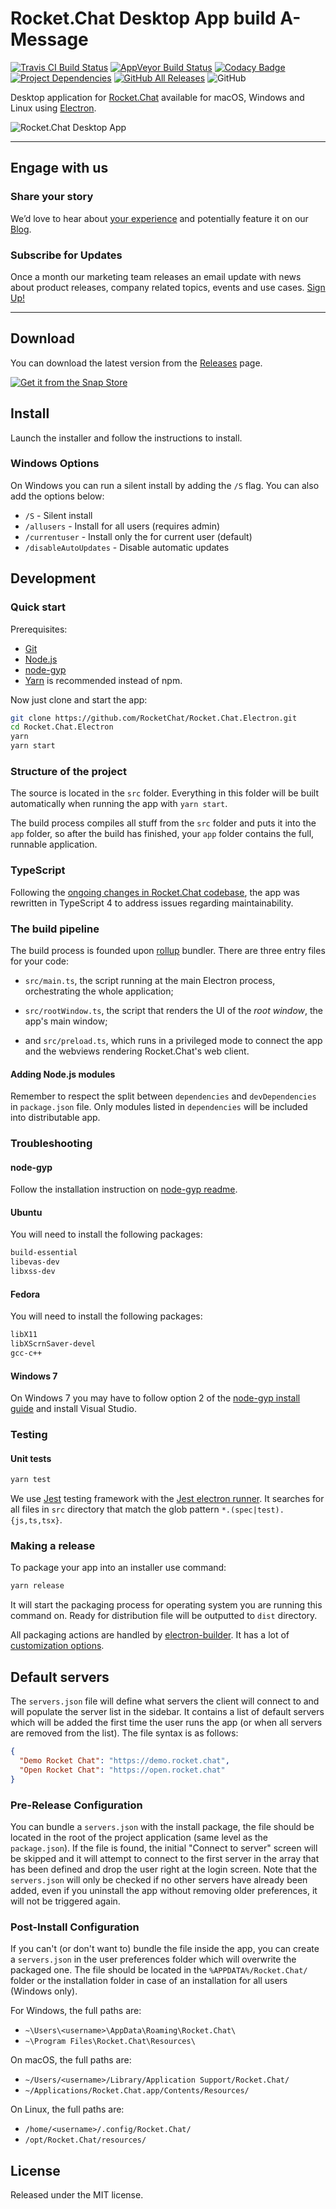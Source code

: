 # Rocket.Chat Desktop App build A-Message

[![Travis CI Build Status](https://img.shields.io/travis/RocketChat/Rocket.Chat.Electron/master.svg?logo=travis)](https://travis-ci.org/RocketChat/Rocket.Chat.Electron)
[![AppVeyor Build Status](https://img.shields.io/appveyor/ci/RocketChat/rocket-chat-electron/master.svg?logo=appveyor)](https://ci.appveyor.com/project/RocketChat/rocket-chat-electron)
[![Codacy Badge](https://api.codacy.com/project/badge/Grade/3a87141c0a4442809d9a2bff455e3102)](https://www.codacy.com/app/tassoevan/Rocket.Chat.Electron?utm_source=github.com&amp;utm_medium=referral&amp;utm_content=RocketChat/Rocket.Chat.Electron&amp;utm_campaign=Badge_Grade)
[![Project Dependencies](https://david-dm.org/RocketChat/Rocket.Chat.Electron.svg)](https://david-dm.org/RocketChat/Rocket.Chat.Electron)
[![GitHub All Releases](https://img.shields.io/github/downloads/RocketChat/Rocket.Chat.Electron/total.svg)](https://github.com/RocketChat/Rocket.Chat.Electron/releases/latest)
![GitHub](https://img.shields.io/github/license/RocketChat/Rocket.Chat.Electron.svg)

Desktop application for [Rocket.Chat][] available for macOS, Windows and Linux
using [Electron][].

![Rocket.Chat Desktop App](https://user-images.githubusercontent.com/2263066/91490997-c0bd0c80-e889-11ea-92c7-2cbcc3aabc98.png)

---

## Engage with us

### Share your story
We’d love to hear about [your experience][] and potentially feature it on our
[Blog][].

### Subscribe for Updates
Once a month our marketing team releases an email update with news about product
releases, company related topics, events and use cases. [Sign Up!][]

---

## Download

You can download the latest version from the [Releases][] page.

[![Get it from the Snap Store](https://snapcraft.io/static/images/badges/en/snap-store-black.svg)](https://snapcraft.io/rocketchat-desktop)

## Install

Launch the installer and follow the instructions to install.

### Windows Options

On Windows you can run a silent install by adding the `/S` flag. You can also
add the options below:

- `/S` - Silent install
- `/allusers` - Install for all users (requires admin)
- `/currentuser` - Install only the for current user (default)
- `/disableAutoUpdates` - Disable automatic updates

## Development

### Quick start

Prerequisites:

- [Git](http://git-scm.com/book/en/v2/Getting-Started-Installing-Git)
- [Node.js](https://nodejs.org)
- [node-gyp](https://github.com/nodejs/node-gyp#installation)
- [Yarn](http://yarnpkg.com/) is recommended instead of npm.

Now just clone and start the app:

```sh
git clone https://github.com/RocketChat/Rocket.Chat.Electron.git
cd Rocket.Chat.Electron
yarn
yarn start
```

### Structure of the project

The source is located in the `src` folder. Everything in this folder will be
built automatically when running the app with `yarn start`.

The build process compiles all stuff from the `src` folder and puts it into the
`app` folder, so after the build has finished, your `app` folder contains the
full, runnable application.

### TypeScript

Following the [ongoing changes in Rocket.Chat codebase][], the app was
rewritten in TypeScript 4 to address issues regarding maintainability.

### The build pipeline

The build process is founded upon [rollup][] bundler. There are three entry files
for your code:

- `src/main.ts`, the script running at the main Electron process, orchestrating
  the whole application;

- `src/rootWindow.ts`, the script that renders the UI of the *root window*, the
  app's main window;

- and `src/preload.ts`, which runs in a privileged mode to connect the app and
  the webviews rendering Rocket.Chat's web client.

#### Adding Node.js modules

Remember to respect the split between `dependencies` and `devDependencies` in
`package.json` file. Only modules listed in `dependencies` will be included into
distributable app.

### Troubleshooting

#### node-gyp

Follow the installation instruction on [node-gyp readme][].

#### Ubuntu

You will need to install the following packages:

```sh
build-essential
libevas-dev
libxss-dev
```

#### Fedora

You will need to install the following packages:

```sh
libX11
libXScrnSaver-devel
gcc-c++
```

#### Windows 7

On Windows 7 you may have to follow option 2 of the [node-gyp install guide]
and install Visual Studio.

### Testing

#### Unit tests

```sh
yarn test
```

We use [Jest][] testing framework with the [Jest electron runner][]. It searches
for all files in `src` directory that match the glob pattern
`*.(spec|test).{js,ts,tsx}`.

### Making a release

To package your app into an installer use command:

```sh
yarn release
```

It will start the packaging process for operating system you are running this
command on. Ready for distribution file will be outputted to `dist` directory.

All packaging actions are handled by [electron-builder][]. It has a lot of
[customization options][].

## Default servers

The `servers.json` file will define what servers the client will connect to and
will populate the server list in the sidebar. It contains a list of default
servers which will be added the first time the user runs the app (or when all
servers are removed from the list).
The file syntax is as follows:

```json
{
  "Demo Rocket Chat": "https://demo.rocket.chat",
  "Open Rocket Chat": "https://open.rocket.chat"
}
```

### Pre-Release Configuration

You can bundle a `servers.json` with the install package, the file should be
located in the root of the project application (same level as the
`package.json`). If the file is found, the initial "Connect to server" screen
will be skipped and it will attempt to connect to the first server in the array
that has been defined and drop the user right at the login screen. Note that the
`servers.json` will only be checked if no other servers have already been added,
even if you uninstall the app without removing older preferences, it will not be
triggered again.

### Post-Install Configuration

If you can't (or don't want to) bundle the file inside the app, you can create a
`servers.json` in the user preferences folder which will overwrite the packaged
one. The file should be located in the `%APPDATA%/Rocket.Chat/` folder or the
installation folder in case of an installation for all users (Windows only).

For Windows, the full paths are:

- `~\Users\<username>\AppData\Roaming\Rocket.Chat\`
- `~\Program Files\Rocket.Chat\Resources\`

On macOS, the full paths are:

- `~/Users/<username>/Library/Application Support/Rocket.Chat/`
- `~/Applications/Rocket.Chat.app/Contents/Resources/`

On Linux, the full paths are:

- `/home/<username>/.config/Rocket.Chat/`
- `/opt/Rocket.Chat/resources/`

## License

Released under the MIT license.

[Rocket.Chat]: https://rocket.chat

[Electron]: https://electronjs.org/

[your experience]: https://survey.zohopublic.com/zs/e4BUFG

[Blog]: https://rocket.chat/case-studies/?utm_source=github&utm_medium=readme&utm_campaign=community

[Sign Up!]: https://rocket.chat/newsletter/?utm_source=github&utm_medium=readme&utm_campaign=community

[Releases]: https://github.com/RocketChat/Rocket.Chat.Electron/releases/latest

[ongoing changes in Rocket.Chat codebase]: https://forums.rocket.chat/t/moving-away-from-meteor-and-beyond/3270

[rollup]: https://github.com/rollup/rollup

[node-gyp readme]: https://github.com/nodejs/node-gyp#installation

[Jest]: https://jestjs.io/

[Jest electron runner]: https://github.com/facebook-atom/jest-electron-runner

[electron-builder]: https://github.com/electron-userland/electron-builder

[customization options]: https://github.com/electron-userland/electron-builder/wiki/Options

[node-gyp install guide]: https://github.com/nodejs/node-gyp#installation

